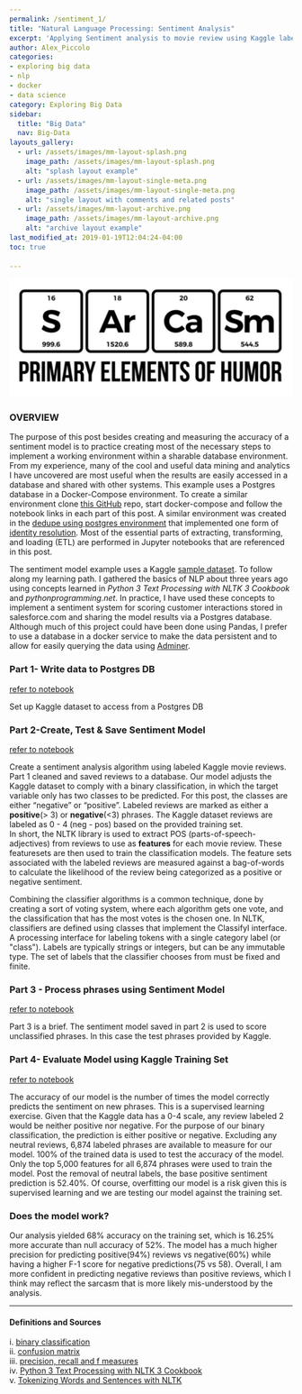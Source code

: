```yaml
---
permalink: /sentiment_1/
title: "Natural Language Processing: Sentiment Analysis"
excerpt: 'Applying Sentiment analysis to movie review using Kaggle labeled dataset.'
author: Alex_Piccolo
categories:
- exploring big data
- nlp
- docker
- data science
category: Exploring Big Data
sidebar:
  title: "Big Data"
  nav: Big-Data
layouts_gallery:
  - url: /assets/images/mm-layout-splash.png
    image_path: /assets/images/mm-layout-splash.png
    alt: "splash layout example"
  - url: /assets/images/mm-layout-single-meta.png
    image_path: /assets/images/mm-layout-single-meta.png
    alt: "single layout with comments and related posts"
  - url: /assets/images/mm-layout-archive.png
    image_path: /assets/images/mm-layout-archive.png
    alt: "archive layout example"
last_modified_at: 2019-01-19T12:04:24-04:00
toc: true

---
```

![jpg](/assets/images/sentimentpost.png)
### **OVERVIEW**

The purpose of this post besides creating and measuring the accuracy of a sentiment model is to practice creating most of the necessary steps to implement a working environment within a sharable database environment.  From my experience, many of the cool and useful data mining and analytics I have uncovered are most useful when the results are easily accessed in a database and shared with other systems.  This example uses a Postgres database in a Docker-Compose environment. To create a similar environment clone [this GitHub](https://github.com/piccoloa/priv_jupyter) repo, start docker-compose and follow the notebook links in each part of this post. A similar environment was created in the [dedupe using postgres environment](https://github.com/piccoloa/dedupePostgresDocker) that implemented one form of [identity resolution](https://piccoloa.github.io/entityresolution/).  Most of the essential parts of extracting, transforming, and loading (ETL) are performed in Jupyter notebooks that are referenced in this post.

The sentiment model example uses a Kaggle [sample dataset](https://www.kaggle.com/c/sentiment-analysis-on-movie-reviews/data). To follow along my learning path. I gathered the basics of NLP about three years ago using concepts learned in _Python 3 Text Processing with NLTK 3 Cookbook_ and _pythonprogramming.net_. In practice, I have used these concepts to implement a sentiment system for scoring customer interactions stored in salesforce.com and sharing the model results via a Postgres database. Although much of this project could have been done using Pandas, I prefer to use a database in a docker service to make the data persistent and to allow for easily querying the data using [Adminer](https://www.adminer.org/).   


### **Part 1- Write data to Postgres DB**  
[refer to notebook](https://github.com/piccoloa/priv_jupyter/blob/master/notebooks/Part%201-%20Write%20data%20to%20Postgres%20DB.ipynb)

Set up Kaggle dataset to access from a Postgres DB

### **Part 2-Create, Test & Save Sentiment Model**  
[refer to notebook](https://github.com/piccoloa/priv_jupyter/blob/master/notebooks/Part%202-Create%2C%20Test%20%26%20Save%20Sentiment%20Model.ipynb)

Create a sentiment analysis algorithm using labeled Kaggle movie reviews.  Part 1 cleaned and saved reviews to a database. Our model adjusts the Kaggle dataset to comply with a binary classification, in which the target variable only has two classes to be predicted. For this post, the classes are either “negative” or “positive”. Labeled reviews are marked as either a __positive__(> 3) or __negative__(<3) phrases. The Kaggle dataset reviews are labeled as 0 - 4 (neg - pos) based on the provided training set.  
In short, the NLTK library is used to extract POS (parts-of-speech- adjectives) from reviews to use as __features__ for each movie review. These featuresets are then used to train the classification models.  The feature sets associated with the labeled reviews are measured against a bag-of-words to calculate the likelihood of the review being categorized as a positive or negative sentiment.  

Combining the classifier algorithms is a common technique, done by creating a sort of voting system, where each algorithm gets one vote, and the classification that has the most votes is the chosen one.  In NLTK, classifiers are defined using classes that implement the ClassifyI interface. A processing interface for labeling tokens with a single category label (or "class"). Labels are typically strings or integers, but can be any immutable type. The set of labels that the classifier chooses from must be fixed and finite.

### **Part 3 - Process phrases using Sentiment Model**  
[refer to notebook](https://github.com/piccoloa/priv_jupyter/blob/master/notebooks/Part%203-%20Process%20phrases%20using%20Sentiment%20Model.ipynb)

Part 3 is a brief.  The sentiment model saved in part 2 is used to score unclassified phrases. In this case the test phrases provided by Kaggle.    


### **Part 4- Evaluate Model using Kaggle Training Set**  
[refer to notebook](https://github.com/piccoloa/priv_jupyter/blob/master/notebooks/Part%204-%20Evaluate%20Model%20using%20Kaggle%20Training%20Set.ipynb)

The accuracy of our model is the number of times the model correctly predicts the sentiment on new phrases. This is a supervised learning exercise. Given that the Kaggle data has a 0-4 scale, any review labeled 2 would be neither positive nor negative.  For the purpose of our binary classification, the prediction is either positive or negative.  Excluding any neutral reviews, 6,874 labeled phrases are available to measure for our model.  100% of the trained data is used to test the accuracy of the model.  Only the top 5,000 features for all 6,874 phrases were used to train the model. Post the removal of neutral labels, the base positive sentiment prediction is 52.40%. Of course, overfitting our model is a risk given this is supervised learning and we are testing our model against the training set.

### Does the model work?  
Our analysis yielded 68% accuracy on the training set, which is 16.25% more accurate than null accuracy of 52%.  The model has a much higher precision for predicting positive(94%) reviews vs negative(60%) while having a higher F-1 score for negative predictions(75 vs 58). Overall, I am more confident in predicting negative reviews than positive reviews, which I think may reflect the sarcasm that is more likely mis-understood by the analysis.

---

#### **Definitions and Sources**
i. [binary classification](https://en.wikipedia.org/wiki/Binary_classification)  
ii. [confusion matrix](https://en.wikipedia.org/wiki/Confusion_matrix)  
iii. [precision, recall and f measures](https://en.wikipedia.org/wiki/Precision_and_recall)  
iv. [Python 3 Text Processing with NLTK 3 Cookbook](https://www.amazon.com/Python-Text-Processing-NLTK-Cookbook-ebook/dp/B00N2RWMJU/ref=sr_1_2?ie=UTF8&qid=1547992672&sr=8-2&keywords=nltk)  
v.  [Tokenizing Words and Sentences with NLTK](https://pythonprogramming.net/tokenizing-words-sentences-nltk-tutorial/)
